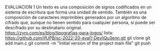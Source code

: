EVALUACION 1
Un texto es una composición de signos codificados en un sistema de escritura que forma una unidad de sentido. También es una composición de caracteres imprimibles generados por un algoritmo de cifrado que, aunque no tienen sentido para cualquier persona, sí puede ser descifrado por su destinatario original.
https://zyro.com/es/blog/tipografias-para-logos/
lista:
https://github.com/jfUPB/sc-2022-20-eval1-DevilQu3enn.git git clone
git add main.c
git commit -m "Initial version of the project main file"
git push
